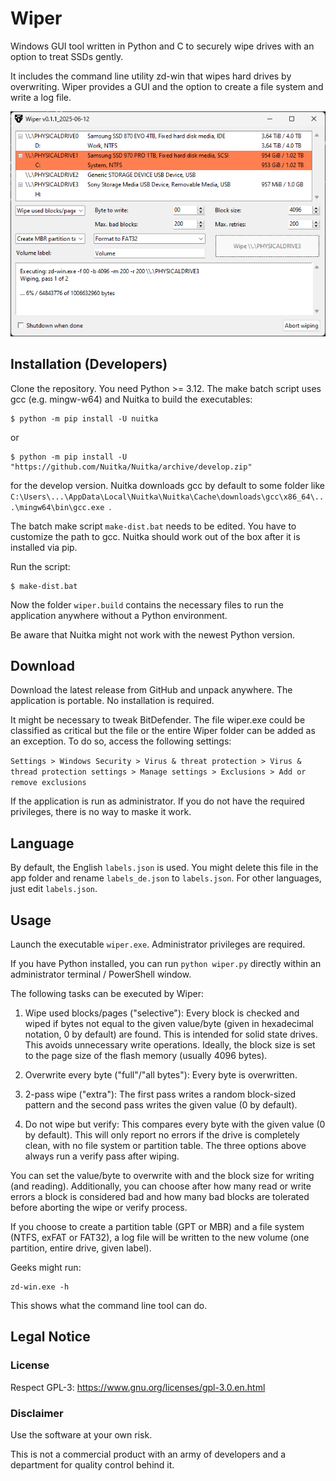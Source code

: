 # Wiper

Windows GUI tool written in Python and C to securely wipe drives with an option to treat SSDs gently.

It includes the command line utility zd-win that wipes hard drives by overwriting. Wiper provides a GUI and the option to create a file system and write a log file.

![Wiper screenshot](screenshot.png)

## Installation (Developers)

Clone the repository. You need Python >= 3.12. The make batch script uses gcc (e.g. mingw-w64) and Nuitka to build the executables:
```
$ python -m pip install -U nuitka
```
or
```
$ python -m pip install -U "https://github.com/Nuitka/Nuitka/archive/develop.zip"
```
for the develop version. Nuitka downloads gcc by default to some folder like `C:\Users\...\AppData\Local\Nuitka\Nuitka\Cache\downloads\gcc\x86_64\...\mingw64\bin\gcc.exe `.

The batch make script `make-dist.bat` needs to be edited. You have to customize the path to gcc. Nuitka should work out of the box after it is installed via pip.

Run the script:
```
$ make-dist.bat
```
Now the folder `wiper.build` contains the necessary files to run the application anywhere without a Python environment.

Be aware that Nuitka might not work with the newest Python version.

## Download

Download the latest release from GitHub and unpack anywhere. The application is portable. No installation is required.

It might be necessary to tweak BitDefender. The file wiper.exe could be classified as critical but the file or the entire Wiper folder can be added as an exception. To do so, access the following settings:

`Settings > Windows Security > Virus & threat protection > Virus & thread protection settings > Manage settings > Exclusions > Add or remove exclusions`

If the application is run as administrator. If you do not have the required privileges, there is no way to maske it work.

## Language

By default, the English `labels.json` is used. You might delete this file in the app folder and rename `labels_de.json` to `labels.json`. For other languages, just edit `labels.json`.

## Usage

Launch the executable `wiper.exe`. Administrator privileges are required.

If you have Python installed, you can run `python wiper.py` directly within an administrator terminal / PowerShell window.

The following tasks can be executed by Wiper:

1. Wipe used blocks/pages ("selective"):
   Every block is checked and wiped if bytes not equal to the given value/byte (given in hexadecimal notation, 0 by default) are found. This is intended for solid state drives. This avoids unnecessary write operations. Ideally, the block size is set to the page size of the flash memory (usually 4096 bytes).

2. Overwrite every byte ("full"/"all bytes"):
   Every byte is overwritten.

3. 2-pass wipe ("extra"):
   The first pass writes a random block-sized pattern and the second pass writes the given value (0 by default).

4. Do not wipe but verify:
   This compares every byte with the given value (0 by default). This will only report no errors if the drive is completely clean, with no file system or partition table. The three options above always run a verify pass after wiping.

You can set the value/byte to overwrite with and the block size for writing (and reading). Additionally, you can choose after how many read or write errors a block is considered bad and how many bad blocks are tolerated before aborting the wipe or verify process.

If you choose to create a partition table (GPT or MBR) and a file system (NTFS, exFAT or FAT32), a log file will be written to the new volume (one partition, entire drive, given label).

Geeks might run:
```
zd-win.exe -h
```
This shows what the command line tool can do.

## Legal Notice

### License
Respect GPL-3: https://www.gnu.org/licenses/gpl-3.0.en.html

### Disclaimer
Use the software at your own risk.

This is not a commercial product with an army of developers and a department for quality control behind it.